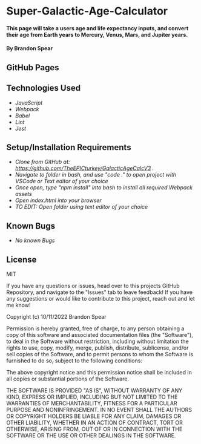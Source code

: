# Super-Galactic-Age-Calculator

#### This page will take a users age and life expectancy inputs, and convert their age from Earth years to Mercury, Venus, Mars, and Jupiter years.

#### By Brandon Spear

## GitHub Pages

## Technologies Used

* _JavaScript_
* _Webpack_
* _Babel_
* _Lint_
* _Jest_

## Setup/Installation Requirements

* _Clone from GitHub at: https://github.com/TheEPICturkey/GalacticAgeCalcV3 ._
* _Navigate to folder in bash, and use "code ." to open project with VSCode or Text editor of your choice_
* _Once open, type "npm install" into bash to install all required Webpack assets_
* _Open index.html into your browser_
* _TO EDIT: Open folder using text editor of your choice_

## Known Bugs

* _No known Bugs_

## License

MIT

If you have any questions or issues, head over to this projects GitHub Repository, and navigate to the "Issues" tab to leave feedback! If you have any suggestions or would like to contribute to this project, reach out and let me know!

Copyright (c) 10/11/2022 Brandon Spear

Permission is hereby granted, free of charge, to any person obtaining a copy of this software and associated documentation files (the "Software"), to deal in the Software without restriction, including without limitation the rights to use, copy, modify, merge, publish, distribute, sublicense, and/or sell copies of the Software, and to permit persons to whom the Software is furnished to do so, subject to the following conditions:

The above copyright notice and this permission notice shall be included in all copies or substantial portions of the Software.

THE SOFTWARE IS PROVIDED "AS IS", WITHOUT WARRANTY OF ANY KIND, EXPRESS OR IMPLIED, INCLUDING BUT NOT LIMITED TO THE WARRANTIES OF MERCHANTABILITY, FITNESS FOR A PARTICULAR PURPOSE AND NONINFRINGEMENT. IN NO EVENT SHALL THE AUTHORS OR COPYRIGHT HOLDERS BE LIABLE FOR ANY CLAIM, DAMAGES OR OTHER LIABILITY, WHETHER IN AN ACTION OF CONTRACT, TORT OR OTHERWISE, ARISING FROM, OUT OF OR IN CONNECTION WITH THE SOFTWARE OR THE USE OR OTHER DEALINGS IN THE SOFTWARE.